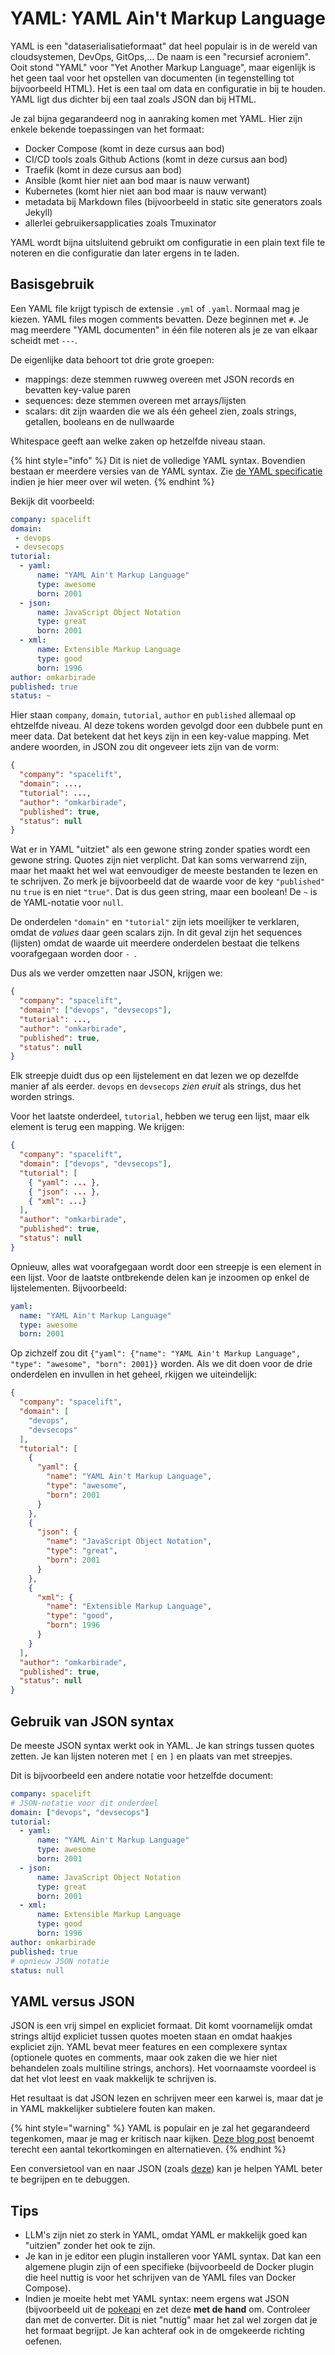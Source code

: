 # YAML: YAML Ain't Markup Language
YAML is een "dataserialisatieformaat" dat heel populair is in de wereld van cloudsystemen, DevOps, GitOps,... De naam is een "recursief acroniem". Ooit stond "YAML" voor "Yet Another Markup Language", maar eigenlijk is het geen taal voor het opstellen van documenten (in tegenstelling tot bijvoorbeeld HTML). Het is een taal om data en configuratie in bij te houden. YAML ligt dus dichter bij een taal zoals JSON dan bij HTML.

Je zal bijna gegarandeerd nog in aanraking komen met YAML.
Hier zijn enkele bekende toepassingen van het formaat:

- Docker Compose (komt in deze cursus aan bod)
- CI/CD tools zoals Github Actions (komt in deze cursus aan bod)
- Traefik (komt in deze cursus aan bod)
- Ansible (komt hier niet aan bod maar is nauw verwant)
- Kubernetes (komt hier niet aan bod maar is nauw verwant)
- metadata bij Markdown files (bijvoorbeeld in static site generators zoals Jekyll)
- allerlei gebruikersapplicaties zoals Tmuxinator

YAML wordt bijna uitsluitend gebruikt om configuratie in een plain text file te noteren en die configuratie dan later ergens in te laden.

## Basisgebruik

Een YAML file krijgt typisch de extensie `.yml` of `.yaml`. Normaal mag je kiezen.
YAML files mogen comments bevatten. Deze beginnen met `#`. Je mag meerdere "YAML documenten" in één file noteren als je ze van elkaar scheidt met `---`.

De eigenlijke data behoort tot drie grote groepen:

- mappings: deze stemmen ruwweg overeen met JSON records en bevatten key-value paren
- sequences: deze stemmen overeen met arrays/lijsten
- scalars: dit zijn waarden die we als één geheel zien, zoals strings, getallen, booleans en de nullwaarde

Whitespace geeft aan welke zaken op hetzelfde niveau staan.

{% hint style="info" %}
Dit is niet de volledige YAML syntax.
Bovendien bestaan er meerdere versies van de YAML syntax.
Zie [de YAML specificatie](https://github.com/yaml/yaml-spec) indien je hier meer over wil weten.
{% endhint %}

Bekijk dit voorbeeld:

```yaml
company: spacelift
domain:
 - devops
 - devsecops
tutorial:
  - yaml:
      name: "YAML Ain't Markup Language"
      type: awesome
      born: 2001
  - json:
      name: JavaScript Object Notation
      type: great
      born: 2001
  - xml:
      name: Extensible Markup Language
      type: good
      born: 1996
author: omkarbirade
published: true
status: ~
```

Hier staan `company`, `domain`, `tutorial`, `author` en `published` allemaal op ehtzelfde niveau.
Al deze tokens worden gevolgd door een dubbele punt en meer data.
Dat betekent dat het keys zijn in een key-value mapping.
Met andere woorden, in JSON zou dit ongeveer iets zijn van de vorm:

```json
{
  "company": "spacelift",
  "domain": ...,
  "tutorial": ...,
  "author": "omkarbirade",
  "published": true,
  "status": null
}
```

Wat er in YAML "uitziet" als een gewone string zonder spaties wordt een gewone string. Quotes zijn niet verplicht. Dat kan soms verwarrend zijn, maar het maakt het wel wat eenvoudiger de meeste bestanden te lezen en te schrijven. Zo merk je bijvoorbeeld dat de waarde voor de key `"published"` nu `true` is en niet `"true"`. Dat is dus geen string, maar een boolean! De `~` is de YAML-notatie voor `null`.

De onderdelen `"domain"` en `"tutorial"` zijn iets moeilijker te verklaren, omdat de *values* daar geen scalars zijn. In dit geval zijn het sequences (lijsten) omdat de waarde uit meerdere onderdelen bestaat die telkens voorafgegaan worden door `- `.

Dus als we verder omzetten naar JSON, krijgen we:

```json
{
  "company": "spacelift",
  "domain": ["devops", "devsecops"],
  "tutorial": ...,
  "author": "omkarbirade",
  "published": true,
  "status": null
}
```

Elk streepje duidt dus op een lijstelement en dat lezen we op dezelfde manier af als eerder. `devops` en `devsecops` *zien eruit* als strings, dus het worden strings.

Voor het laatste onderdeel, `tutorial`, hebben we terug een lijst, maar elk element is terug een mapping. We krijgen:

```json
{
  "company": "spacelift",
  "domain": ["devops", "devsecops"],
  "tutorial": [
    { "yaml": ... },
    { "json": ... },
    { "xml": ...}
  ],
  "author": "omkarbirade",
  "published": true,
  "status": null
}
```

Opnieuw, alles wat voorafgegaan wordt door een streepje is een element in een lijst.
Voor de laatste ontbrekende delen kan je inzoomen op enkel de lijstelementen.
Bijvoorbeeld:

```yaml
yaml:
  name: "YAML Ain't Markup Language"
  type: awesome
  born: 2001
```

Op zichzelf zou dit `{"yaml": {"name": "YAML Ain't Markup Language", "type": "awesome", "born": 2001}}` worden. Als we dit doen voor de drie onderdelen en invullen in het geheel, rkijgen we uiteindelijk:

```json
{
  "company": "spacelift",
  "domain": [
    "devops",
    "devsecops"
  ],
  "tutorial": [
    {
      "yaml": {
        "name": "YAML Ain't Markup Language",
        "type": "awesome",
        "born": 2001
      }
    },
    {
      "json": {
        "name": "JavaScript Object Notation",
        "type": "great",
        "born": 2001
      }
    },
    {
      "xml": {
        "name": "Extensible Markup Language",
        "type": "good",
        "born": 1996
      }
    }
  ],
  "author": "omkarbirade",
  "published": true,
  "status": null
}
```

## Gebruik van JSON syntax
De meeste JSON syntax werkt ook in YAML. Je kan strings tussen quotes zetten. Je kan lijsten noteren met `[` en `]` en plaats van met streepjes.

Dit is bijvoorbeeld een andere notatie voor hetzelfde document:

```yaml
company: spacelift
# JSON-notatie voor dit onderdeel
domain: ["devops", "devsecops"]
tutorial:
  - yaml:
      name: "YAML Ain't Markup Language"
      type: awesome
      born: 2001
  - json:
      name: JavaScript Object Notation
      type: great
      born: 2001
  - xml:
      name: Extensible Markup Language
      type: good
      born: 1996
author: omkarbirade
published: true
# opnieuw JSON notatie
status: null
```

## YAML versus JSON
JSON is een vrij simpel en expliciet formaat. Dit komt voornamelijk omdat strings altijd expliciet tussen quotes moeten staan en omdat haakjes expliciet zijn. YAML bevat meer features en een complexere syntax (optionele quotes en comments, maar ook zaken die we hier niet behandelen zoals multiline strings, anchors). Het voornaamste voordeel is dat het vlot leest en vaak makkelijk te schrijven is.

Het resultaat is dat JSON lezen en schrijven meer een karwei is, maar dat je in YAML makkelijker subtielere fouten kan maken.

{% hint style="warning" %}
YAML is populair en je zal het gegarandeerd tegenkomen, maar je mag er kritisch naar kijken. [Deze blog post](https://ruudvanasseldonk.com/2023/01/11/the-yaml-document-from-hell) benoemt terecht een aantal tekortkomingen en alternatieven.
{% endhint %}

Een conversietool van en naar JSON (zoals [deze](https://www.bairesdev.com/tools/json2yaml/)) kan je helpen YAML beter te begrijpen en te debuggen.

## Tips
- LLM's zijn niet zo sterk in YAML, omdat YAML er makkelijk goed kan "uitzien" zonder het ook te zijn.
- Je kan in je editor een plugin installeren voor YAML syntax. Dat kan een algemene plugin zijn of een specifieke (bijvoorbeeld de Docker plugin die heel nuttig is voor het schrijven van de YAML files van Docker Compose).
- Indien je moeite hebt met YAML syntax: neem ergens wat JSON (bijvoorbeeld uit de [pokeapi](https://pokeapi.co/) en zet deze **met de hand** om. Controleer dan met de converter. Dit is niet "nuttig" maar het zal wel zorgen dat je het formaat begrijpt. Je kan achteraf ook in de omgekeerde richting oefenen.
